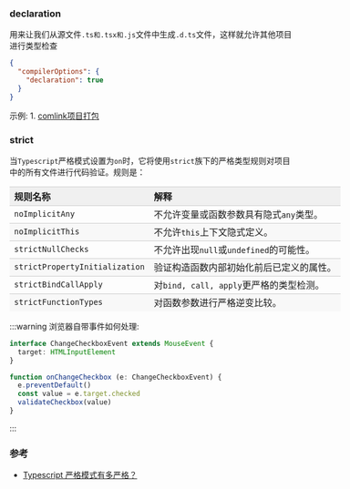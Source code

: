 ### declaration

用来让我们从源文件`.ts和.tsx和.js`文件中生成`.d.ts`文件，这样就允许其他项目进行类型检查

```json
{
  "compilerOptions": {
    "declaration": true
  }
}
```

示例: 1. [comlink项目打包](https://bd288c84-407c-40c1-a114-dd8efcc22061.ws-ap01.gitpod.io/#/workspace/comlink)

### strict

当`Typescript`严格模式设置为`on`时，它将使用`strict`族下的严格类型规则对项目中的所有文件进行代码验证。规则是：

<table width="657" style="width: 654px;"><thead style="max-width: 100%;box-sizing: border-box !important;overflow-wrap: break-word !important;"><tr style="max-width: 100%;border-width: 1px 0px 0px;border-right-style: initial;border-bottom-style: initial;border-left-style: initial;border-right-color: initial;border-bottom-color: initial;border-left-color: initial;border-top-style: solid;border-top-color: rgb(204, 204, 204);box-sizing: border-box !important;overflow-wrap: break-word !important;"><th style="word-break: break-all;border-top-width: 1px;border-color: rgb(204, 204, 204);background-color: rgb(240, 240, 240);max-width: 100%;text-align: left;overflow-wrap: break-word !important;box-sizing: border-box !important;">规则名称</th><th style="word-break: break-all;border-top-width: 1px;border-color: rgb(204, 204, 204);background-color: rgb(240, 240, 240);max-width: 100%;text-align: left;overflow-wrap: break-word !important;box-sizing: border-box !important;">解释</th></tr></thead><tbody style="max-width: 100%;border-width: 0px;border-style: initial;border-color: initial;box-sizing: border-box !important;overflow-wrap: break-word !important;"><tr style="max-width: 100%;border-width: 1px 0px 0px;border-right-style: initial;border-bottom-style: initial;border-left-style: initial;border-right-color: initial;border-bottom-color: initial;border-left-color: initial;border-top-style: solid;border-top-color: rgb(204, 204, 204);box-sizing: border-box !important;overflow-wrap: break-word !important;"><td style="word-break: break-all;border-color: rgb(204, 204, 204);max-width: 100%;overflow-wrap: break-word !important;box-sizing: border-box !important;"><code style="max-width: 100%;box-sizing: border-box !important;overflow-wrap: break-word !important;">noImplicitAny</code></td><td style="word-break: break-all;border-color: rgb(204, 204, 204);max-width: 100%;overflow-wrap: break-word !important;box-sizing: border-box !important;">不允许变量或函数参数具有隐式<code style="max-width: 100%;box-sizing: border-box !important;overflow-wrap: break-word !important;">any</code>类型。</td></tr><tr style="max-width: 100%;border-width: 1px 0px 0px;border-right-style: initial;border-bottom-style: initial;border-left-style: initial;border-right-color: initial;border-bottom-color: initial;border-left-color: initial;border-top-style: solid;border-top-color: rgb(204, 204, 204);background-color: rgb(248, 248, 248);box-sizing: border-box !important;overflow-wrap: break-word !important;"><td style="word-break: break-all;border-color: rgb(204, 204, 204);max-width: 100%;overflow-wrap: break-word !important;box-sizing: border-box !important;"><code style="max-width: 100%;box-sizing: border-box !important;overflow-wrap: break-word !important;">noImplicitThis</code></td><td style="word-break: break-all;border-color: rgb(204, 204, 204);max-width: 100%;overflow-wrap: break-word !important;box-sizing: border-box !important;">不允许<code style="max-width: 100%;box-sizing: border-box !important;overflow-wrap: break-word !important;">this</code>上下文隐式定义。</td></tr><tr style="max-width: 100%;border-width: 1px 0px 0px;border-right-style: initial;border-bottom-style: initial;border-left-style: initial;border-right-color: initial;border-bottom-color: initial;border-left-color: initial;border-top-style: solid;border-top-color: rgb(204, 204, 204);box-sizing: border-box !important;overflow-wrap: break-word !important;"><td style="word-break: break-all;border-color: rgb(204, 204, 204);max-width: 100%;overflow-wrap: break-word !important;box-sizing: border-box !important;"><code style="max-width: 100%;box-sizing: border-box !important;overflow-wrap: break-word !important;">strictNullChecks</code></td><td style="word-break: break-all;border-color: rgb(204, 204, 204);max-width: 100%;overflow-wrap: break-word !important;box-sizing: border-box !important;">不允许出现<code style="max-width: 100%;box-sizing: border-box !important;overflow-wrap: break-word !important;">null</code>或<code style="max-width: 100%;box-sizing: border-box !important;overflow-wrap: break-word !important;">undefined</code>的可能性。</td></tr><tr style="max-width: 100%;border-width: 1px 0px 0px;border-right-style: initial;border-bottom-style: initial;border-left-style: initial;border-right-color: initial;border-bottom-color: initial;border-left-color: initial;border-top-style: solid;border-top-color: rgb(204, 204, 204);background-color: rgb(248, 248, 248);box-sizing: border-box !important;overflow-wrap: break-word !important;"><td style="word-break: break-all;border-color: rgb(204, 204, 204);max-width: 100%;overflow-wrap: break-word !important;box-sizing: border-box !important;"><code style="max-width: 100%;box-sizing: border-box !important;overflow-wrap: break-word !important;">strictPropertyInitialization</code></td><td style="word-break: break-all;border-color: rgb(204, 204, 204);max-width: 100%;overflow-wrap: break-word !important;box-sizing: border-box !important;">验证构造函数内部初始化前后已定义的属性。</td></tr><tr style="max-width: 100%;border-width: 1px 0px 0px;border-right-style: initial;border-bottom-style: initial;border-left-style: initial;border-right-color: initial;border-bottom-color: initial;border-left-color: initial;border-top-style: solid;border-top-color: rgb(204, 204, 204);box-sizing: border-box !important;overflow-wrap: break-word !important;"><td style="word-break: break-all;border-color: rgb(204, 204, 204);max-width: 100%;overflow-wrap: break-word !important;box-sizing: border-box !important;"><code style="max-width: 100%;box-sizing: border-box !important;overflow-wrap: break-word !important;">strictBindCallApply</code></td><td style="word-break: break-all;border-color: rgb(204, 204, 204);max-width: 100%;overflow-wrap: break-word !important;box-sizing: border-box !important;">对<code style="max-width: 100%;box-sizing: border-box !important;overflow-wrap: break-word !important;">bind, call, apply</code>更严格的类型检测。</td></tr><tr style="max-width: 100%;border-width: 1px 0px 0px;border-right-style: initial;border-bottom-style: initial;border-left-style: initial;border-right-color: initial;border-bottom-color: initial;border-left-color: initial;border-top-style: solid;border-top-color: rgb(204, 204, 204);background-color: rgb(248, 248, 248);box-sizing: border-box !important;overflow-wrap: break-word !important;"><td style="word-break: break-all;border-color: rgb(204, 204, 204);max-width: 100%;overflow-wrap: break-word !important;box-sizing: border-box !important;"><code style="max-width: 100%;box-sizing: border-box !important;overflow-wrap: break-word !important;">strictFunctionTypes</code></td><td style="word-break: break-all;border-color: rgb(204, 204, 204);max-width: 100%;overflow-wrap: break-word !important;box-sizing: border-box !important;">对函数参数进行严格逆变比较。</td></tr></tbody></table>

:::warning
浏览器自带事件如何处理:</br>
```typescript
interface ChangeCheckboxEvent extends MouseEvent {
  target: HTMLInputElement
}

function onChangeCheckbox (e: ChangeCheckboxEvent) {
  e.preventDefault()
  const value = e.target.checked
  validateCheckbox(value)
}
```
:::

### 参考

- [Typescript 严格模式有多严格？](https://mp.weixin.qq.com/s/49vrAKTMVmVsJyFE7r10pQ)
